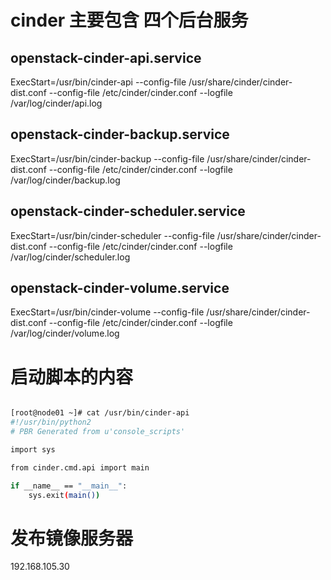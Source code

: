 
# cinder 主要包含 四个后台服务
## openstack-cinder-api.service
ExecStart=/usr/bin/cinder-api --config-file /usr/share/cinder/cinder-dist.conf --config-file /etc/cinder/cinder.conf --logfile /var/log/cinder/api.log

## openstack-cinder-backup.service
ExecStart=/usr/bin/cinder-backup --config-file /usr/share/cinder/cinder-dist.conf --config-file /etc/cinder/cinder.conf --logfile /var/log/cinder/backup.log


## openstack-cinder-scheduler.service
ExecStart=/usr/bin/cinder-scheduler --config-file /usr/share/cinder/cinder-dist.conf --config-file /etc/cinder/cinder.conf --logfile /var/log/cinder/scheduler.log


## openstack-cinder-volume.service

ExecStart=/usr/bin/cinder-volume --config-file /usr/share/cinder/cinder-dist.conf --config-file /etc/cinder/cinder.conf --logfile /var/log/cinder/volume.log

# 启动脚本的内容

```bash

[root@node01 ~]# cat /usr/bin/cinder-api 
#!/usr/bin/python2
# PBR Generated from u'console_scripts'

import sys

from cinder.cmd.api import main

if __name__ == "__main__":
    sys.exit(main())


```

# 发布镜像服务器
192.168.105.30
